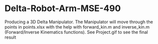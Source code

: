 # Delta-Robot-Arm-MSE-490
Producing a 3D Delta Manipulator.
The Manipulator will move through the points in points.xlsx with the help with forward_kin.m and inverse_kin.m (Forward/Inverse Kinematics functions).
See Project.gif to see the final result
